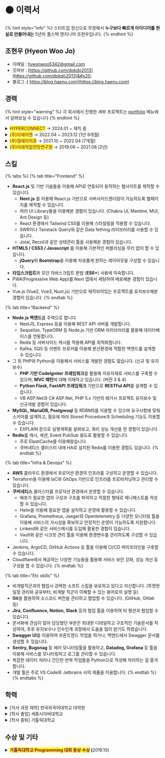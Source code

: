 # ⚫ 이력서

{% hint style="info" %}
스타트업 정신으로 무장해서 **누구보다 빠르게 아이디어를 현실로 만들어내는** 5년차 풀스택 엔지니어 조현우입니다.
{% endhint %}

## 조현우 (Hyeon Woo Jo)

* 이메일 : [hyeonwoo5342@gmail.com](mailto:hyeonwoo5342@gmail.com)
* 깃허브 : [https://github.com/dokdo2013](https://github.com/dokdo2013)&#x20;
* 블로그 :[ https://blog.haenu.com](https://blog.haenu.com)



## 경력

{% hint style="warning" %}
각 회사에서 진행한 세부 프로젝트는 [portfolio](portfolio/ "mention") 메뉴에서 살펴보실 수 있습니다
{% endhint %}

<details>

<summary><mark style="color:purple;">HYPERCONNECT</mark> → 2024.01 ~ 재직 중</summary>

* Internal Platform Engineer, DevOps Team

<!---->

* 주요 업무
  * Internal Platform Unit의 첫 멤버로 합류해, 불명확한 팀의 R\&R을 정해나가고, 정해지지 않은 업무를 정의하며 팀을 만들어나가기
  * 사내 비개발 직군 생산성 개선을 위한 툴 제작 및 통합 플랫폼 구축
  * 내부 개발자 플랫폼 설계 및 구축 지원

</details>

<details>

<summary><mark style="color:purple;">(주)이제이엔</mark> → 2022.04 ~ 2023.12 (1년 9개월)</summary>

* Backend Developer, Backend Team (2022.04 \~ 2023.08)
* DevOps Engineer, DevOps Team (2023.08 \~ 2013.12)

<!---->

* 주요 업무 : 트윕, 트게더 신규기능 개발 및 유지보수
  * AWS 인프라 및 쿠버네티스 클러스터 관리
  * 트윕 모바일 (트게더 앱) 백엔드 담당
  * 트윕 신규 후원 '빙빙도네' 백엔드 담당
  * [트윕 클립](https://vod.twip.kr) 서비스 Product Owner, 전체 개발(FE + BE) 담당
* 주요 기술 스택
  * DevOps :&#x20;
  * BackEnd : NestJS, PHP CodeIgniter 3, Kubernetes, MySQL/MariaDB, Redis, AWS
  * FrontEnd : Next.js, React.js

</details>

<details>

<summary><mark style="color:purple;">(주)엠에이치큐</mark> → 2021.10 ~ 2022.04 (7개월)</summary>

* Web Developer, Web Team

<!---->

* 주요 업무 : [i.M 택시](https://www.imforyou.co.kr/) 서비스 개발 및 유지보수
  * i.M 택시 백오피스 제작 및 유지보수
  * i.M 택시 애플리케이션 내 웹뷰 개발
  * i.M 택시 홈페이지 유지보수
* 주요 기술 스택 : PHP CodeIgniter 4, MySQL/MariaDB

</details>

<details>

<summary><mark style="color:purple;">(주)미래직업전망연구원</mark> → 2019.09 ~ 2021.08 (2년)</summary>

* Web Developer, 플랫폼개발사업본부

<!---->

* 주요 업무 : 신규 플랫폼 개발
  * 개발자가 혼자인 회사에서 PHP로 신규 플랫폼을 만들어 런칭까지 진행
  * 기존에 ASP.Net으로 만들어진 서비스의 유지보수
* 주요 기술 스택 : PHP CodeIgniter 3, Python Flask, AWS

</details>



## 스킬

{% tabs %}
{% tab title="Frontend" %}
* **React.js** 및 기반 기술들을 이용해 API로 연동되어 동작하는 웹사이트를 제작할 수 있습니다.
  * **Next.js** 를 이용해 React.js 기반으로 서버사이드렌더링이 가능하도록 웹페이지를 제작할 수 있습니다.
  * 여러 UI Library들을 이용해본 경험이 있습니다. (Chakra UI, Mantine, MUI, Ant Design 등)
  * React 환경에서 Tailwind CSS를 이용해 스타일링을 적용할 수 있습니다.
  * SWR이나 Tanstack Query와 같은 Data fething 라이브러리를 사용할 수 있습니다.
  * Jotai, Recoil과 같은 상태관리 툴을 사용해본 경험이 있습니다.
* **HTML5 / CSS3 / Javascript** 를 이용해 기본적인 퍼블리싱을 무리 없이 할 수 있습니다.
  * **jQuery**와 **Bootstrap**을 이용해 자유롭게 원하는 레이아웃을 구성할 수 있습니다.
* **타입스크립트**와 모던 자바스크립트 문법 (**ES6+**) 사용에 익숙합니다.
* PWA(Progressive Web App)를 Next 앱에서 세팅하여 배포해본 경험이 있습니다.
* Vue.js (Vue2, Vue3, Nuxt.js) 기반으로 제작되어있는 프로젝트를 유지보수해본 경험이 있습니다.
{% endtab %}

{% tab title="Backend" %}
* **Node.js 백엔드**를 주력으로 합니다
  * NestJS, Express 등을 이용해 REST API 서버를 개발합니다.
  * Sequelize, TypeORM 등 Node.js 기반 ORM 라이브러리를 활용해 데이터베이스를 연동합니다.
  * Redis 등 서버사이드 캐시를 적용해 API를 최적화합니다.
  * Kafka, SQS 등 이벤트 브로커를 이용해 분산환경에 적합한 백엔드를 설계할 수 있습니다.
* 그 외 PHP와 Python을 이용해서 서비스를 개발한 경험도 많습니다. (신규 및 유지보수)
  * **PHP 기반 CodeIgniter 프레임워크**를 활용해 자유자재로 서비스를 구축할 수 있으며, **MVC 패턴**에 대해 이해하고 있습니다. (버전 3 & 4)
  * **Python Flask, FastAPI 프레임워크** 기반으로 **RESTFul API**를 설계할 수 있습니다.
  * VB ASP.Net과 C# ASP.Net, PHP 5.x 기반의 레거시 프로젝트 유지보수 및 신규개발 경험이 있습니다.
* **MySQL, MariaDB, Postgresql** 등 RDBMS를 이용할 수 있으며 요구사항에 맞춰 스키마를 설계하고, 필요에 따라 Stored Procedure과 Scheduling 기능도 이용할 수 있습니다.
  * EXPLAIN 문으로 실행계획을 살펴보고, 쿼리 성능 개선을 한 경험이 있습니다.
* **Redis**를 캐시, 세션, Event PubSub 용도로 활용할 수 있습니다.
  * 주로 ElastiCache를 이용해왔습니다.
  * 쿠버네티스 클러스터 내에 HA로 설치된 Redis를 이용한 경험도 있습니다.
{% endtab %}

{% tab title="Infra & Devops" %}
* **AWS** 클라우드 환경에서 프로덕션 환경의 인프라를 구성하고 운영할 수 있습니다.
* Terraform을 이용해 IaC와 GitOps 기반으로 인프라를 프로비저닝하고 관리할 수 있습니다.
* **쿠버네티스** 클러스터를 프로덕션 환경에서 운영할 수 있습니다.
  * 배포가 필요한 앱의 구성과 구조를 파악하고 적절한 형태로 매니페스트를 작성할 수 있습니다.
  * Helm을 이용해 필요한 앱을 설치하고 운영에 활용할 수 있습니다.
  * Grafana, Prometheus, Jaeger와 Opentelemetry 등 다양한 모니터링 툴을 이용해 서비스의 가시성을 확보하고 안정적인 운영이 가능하도록 지원합니다.
  * Linkerd와 같은 서비스메시를 도입해 활용한 경험이 있습니다.
  * Vault와 같은 시크릿 관리 툴을 이용해 환경변수를 관리하도록 구성할 수 있습니다.
* Jenkins, ArgoCD, GitHub Actions 등 툴을 이용해 CI/CD 파이프라인을 구축할 수 있습니다.
* Cloudflare에서 제공하는 다양한 기능들을 활용해 서비스 보안 강화, 성능 개선 등 구성을 할 수 있습니다.
{% endtab %}

{% tab title="Etc skills" %}
* 비개발직군과의 협업시 강력한 소프트 스킬을 보유하고 있다고 자신합니다. (투명한 일정 관리와 공유부터, 비개발 직군이 이해할 수 있는 용어로의 설명 등)
* **Git**을 활용하여 소스코드 버전을 관리하고 협업할 수 있습니다. (GitHub, Gitlab 등)
* **Jira, Confluence, Notion, Slack** 등의 협업 툴을 이용하여 타 펑션과 협업할 수 있습니다.
* 문서화에 관심이 많아 담당했던 부분은 최대한 디테일하고 구조적인 기술문서를 작성하여, 추후 유지보수나 인수인계 과정에서 도움을 많이 받기도 하였습니다.
* **Swagger UI**를 이용하여 프론트엔드 작업을 하거나, 백엔드에서 Swagger 문서를 생성할 수 있습니다.
* **Sentry, Bugsnag** 등 에러 모니터링툴을 활용하고, **Datadog, Grafana** 등 툴을 이용해 서비스를 모니터링하고 로그를 관리할 수 있습니다.
* 복잡한 데이터 처리나 간단한 반복 작업들을 Python으로 작성해 처리하는 걸 즐겨합니다.
* 개발 툴은 주로 VS Code와 Jetbrains 사의 제품을 이용합니다.
{% endtab %}
{% endtabs %}



## 학력

<details>

<summary>[석사 과정 재학] 한국외국어대학교 대학원</summary>

* 교육대학원 (컴퓨터교육전공) 재학
* 2024.03 \~&#x20;

</details>

<details>

<summary>[학사 졸업] 세종사이버대학교</summary>

* IT학부 컴퓨터·AI 공학과 졸업
* 2021.03 (2학년 편입) \~ 2024.02

</details>

<details>

<summary>[학사 중퇴] 가톨릭대학교</summary>

* ICT공학계열 컴퓨터정보공학부 중퇴
* 2019.03 \~ 2021.02 (중퇴)

</details>



## 수상 및 기타

<details>

<summary><mark style="color:purple;"><strong>가톨릭대학교 Programming 대회 동상 수상</strong></mark><strong> (</strong>2019.10)</summary>

ACM-ICPC 인터넷 예선과 함께 치러진 교내 알고리즘 대회에서 동상 수상. C++ 이용해 알고리즘 문제 해결

</details>

